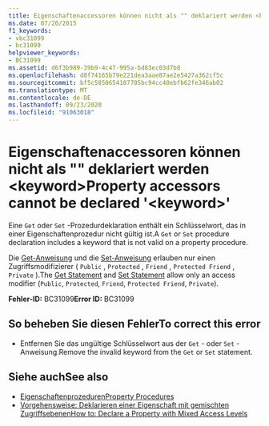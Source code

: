 ```yaml
---
title: Eigenschaftenaccessoren können nicht als "" deklariert werden <keyword>
ms.date: 07/20/2015
f1_keywords:
- vbc31099
- bc31099
helpviewer_keywords:
- BC31099
ms.assetid: d6f3b989-39b9-4c47-995a-bd83ec03d7b8
ms.openlocfilehash: d8f74165b79e221dea3aae87ae2e5427a362cf5c
ms.sourcegitcommit: bf5c5850654187705bc94cc40ebfb62fe346ab02
ms.translationtype: MT
ms.contentlocale: de-DE
ms.lasthandoff: 09/23/2020
ms.locfileid: "91063018"
---
```

# <a name="property-accessors-cannot-be-declared-keyword"></a><span data-ttu-id="acc0c-102">Eigenschaftenaccessoren können nicht als "" deklariert werden \<keyword></span><span class="sxs-lookup"><span data-stu-id="acc0c-102">Property accessors cannot be declared '\<keyword>'</span></span>

<span data-ttu-id="acc0c-103">Eine `Get` oder `Set` -Prozedurdeklaration enthält ein Schlüsselwort, das in einer Eigenschaftenprozedur nicht gültig ist.</span><span class="sxs-lookup"><span data-stu-id="acc0c-103">A `Get` or `Set` procedure declaration includes a keyword that is not valid on a property procedure.</span></span>  
  
 <span data-ttu-id="acc0c-104">Die [Get-Anweisung](../language-reference/statements/get-statement.md) und die [Set-Anweisung](../language-reference/statements/set-statement.md) erlauben nur einen Zugriffsmodifizierer ( `Public` , `Protected` , `Friend` , `Protected Friend` , `Private` ).</span><span class="sxs-lookup"><span data-stu-id="acc0c-104">The [Get Statement](../language-reference/statements/get-statement.md) and [Set Statement](../language-reference/statements/set-statement.md) allow only an access modifier (`Public`, `Protected`, `Friend`, `Protected Friend`, `Private`).</span></span>  
  
 <span data-ttu-id="acc0c-105">**Fehler-ID:** BC31099</span><span class="sxs-lookup"><span data-stu-id="acc0c-105">**Error ID:** BC31099</span></span>  
  
## <a name="to-correct-this-error"></a><span data-ttu-id="acc0c-106">So beheben Sie diesen Fehler</span><span class="sxs-lookup"><span data-stu-id="acc0c-106">To correct this error</span></span>  
  
- <span data-ttu-id="acc0c-107">Entfernen Sie das ungültige Schlüsselwort aus der `Get` - oder `Set` -Anweisung.</span><span class="sxs-lookup"><span data-stu-id="acc0c-107">Remove the invalid keyword from the `Get` or `Set` statement.</span></span>  
  
## <a name="see-also"></a><span data-ttu-id="acc0c-108">Siehe auch</span><span class="sxs-lookup"><span data-stu-id="acc0c-108">See also</span></span>

- [<span data-ttu-id="acc0c-109">Eigenschaftenprozeduren</span><span class="sxs-lookup"><span data-stu-id="acc0c-109">Property Procedures</span></span>](../programming-guide/language-features/procedures/property-procedures.md)
- [<span data-ttu-id="acc0c-110">Vorgehensweise: Deklarieren einer Eigenschaft mit gemischten Zugriffsebenen</span><span class="sxs-lookup"><span data-stu-id="acc0c-110">How to: Declare a Property with Mixed Access Levels</span></span>](../programming-guide/language-features/procedures/how-to-declare-a-property-with-mixed-access-levels.md)
